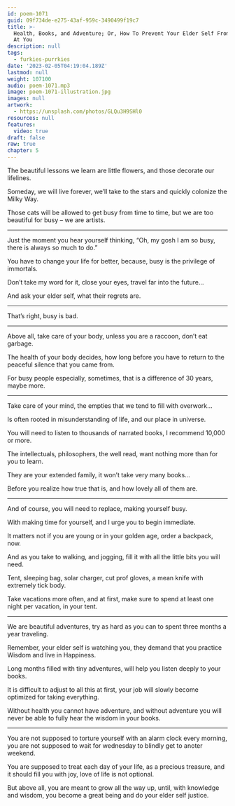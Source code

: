 ```yaml
---
id: poem-1071
guid: 09f734de-e275-43af-959c-3490499f19c7
title: >-
  Health, Books, and Adventure; Or, How To Prevent Your Elder Self From Yelling
  At You
description: null
tags:
  - furkies-purrkies
date: '2023-02-05T04:19:04.189Z'
lastmod: null
weight: 107100
audio: poem-1071.mp3
image: poem-1071-illustration.jpg
images: null
artwork:
  - https://unsplash.com/photos/GLQu3H9SHl0
resources: null
features:
  video: true
draft: false
raw: true
chapter: 5
---
```


The beautiful lessons we learn are little flowers,
and those decorate our lifelines.

Someday, we will live forever,
we’ll take to the stars and quickly colonize the Milky Way.

Those cats will be allowed to get busy from time to time,
but we are too beautiful for busy – we are artists.

---

Just the moment you hear yourself thinking,
“Oh, my gosh I am so busy, there is always so much to do.”

You have to change your life for better,
because, busy is the privilege of immortals.

Don’t take my word for it,
close your eyes, travel far into the future…

And ask your elder self,
what their regrets are.

---

That’s right,
busy is bad.

---

Above all, take care of your body,
unless you are a raccoon, don’t eat garbage.

The health of your body decides,
how long before you have to return to the peaceful silence that you came from.

For busy people especially, sometimes,
that is a difference of 30 years, maybe more.

---

Take care of your mind,
the empties that we tend to fill with overwork…

Is often rooted in misunderstanding of life,
and our place in universe.

You will need to listen to thousands of narrated books,
I recommend 10,000 or more.

The intellectuals, philosophers, the well read,
want nothing more than for you to learn.

They are your extended family,
it won’t take very many books…

Before you realize how true that is,
and how lovely all of them are.

---

And of course, you will need to replace,
making yourself busy.

With making time for yourself,
and I urge you to begin immediate.

It matters not if you are young or in your golden age,
order a backpack, now.

And as you take to walking, and jogging,
fill it with all the little bits you will need.

Tent, sleeping bag, solar charger,
cut prof gloves, a mean knife with extremely tick body.

Take vacations more often,
and at first, make sure to spend at least one night per vacation, in your tent.

---

We are beautiful adventures,
try as hard as you can to spent three months a year traveling.

Remember, your elder self is watching you,
they demand that you practice Wisdom and live in Happiness.

Long months filled with tiny adventures,
will help you listen deeply to your books.

It is difficult to adjust to all this at first,
your job will slowly become optimized for taking everything.

Without health you cannot have adventure,
and without adventure you will never be able to fully hear the wisdom in your books.

---

You are not supposed to torture yourself with an alarm clock every morning,
you are not supposed to wait for wednesday to blindly get to anoter weekend.

You are supposed to treat each day of your life,
as a precious treasure, and it should fill you with joy, love of life is not optional.

But above all, you are meant to grow all the way up,
until, with knowledge and wisdom, you become a great being and do your elder self justice.
